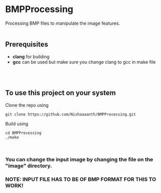 # BMPProcessing
Processing BMP files to manipulate the image features.
<br/>
<br/>

## Prerequisites
* <b>clang</b> for building
* <b>gcc</b> can be used but make sure you change clang to gcc in make file
<br/>
<br/>

## To use this project on your system
Clone the repo using
```
git clone https://github.com/Nishaaaanth/BMPProcessing.git
```

Build using
```
cd BMPProcessing
./make
```
<br/>

### You can change the input image by changing the file on the "image" directory.
### NOTE: INPUT FILE HAS TO BE OF BMP FORMAT FOR THIS TO WORK!